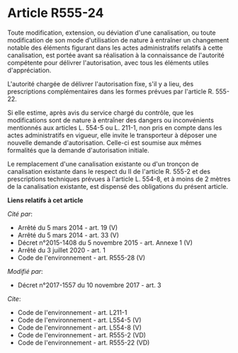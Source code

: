 # Article R555-24

Toute modification, extension, ou déviation d'une canalisation, ou toute modification de son mode d'utilisation de nature à
entraîner un changement notable des éléments figurant dans les actes administratifs relatifs à cette canalisation, est portée
avant sa réalisation à la connaissance de l'autorité compétente pour délivrer l'autorisation, avec tous les éléments utiles
d'appréciation. 

L'autorité chargée de délivrer l'autorisation fixe, s'il y a lieu, des prescriptions complémentaires dans les formes prévues
par l'article R. 555-22. 

Si elle estime, après avis du service chargé du contrôle, que les modifications sont de nature à entraîner des dangers ou
inconvénients mentionnés aux articles L. 554-5 ou L. 211-1, non pris en compte dans les actes administratifs en vigueur, elle
invite le transporteur à déposer une nouvelle demande d'autorisation. Celle-ci est soumise aux mêmes formalités que la
demande d'autorisation initiale. 

Le remplacement d'une canalisation existante ou d'un tronçon de canalisation existante dans le respect du II de l'article R.
555-2 et des prescriptions techniques prévues à l'article L. 554-8, et à moins de 2 mètres de la canalisation existante, est
dispensé des obligations du présent article.

**Liens relatifs à cet article**

_Cité par_:

  - Arrêté du 5 mars 2014 - art. 19 (V)
  - Arrêté du 5 mars 2014 - art. 33 (V)
  - Décret n°2015-1408 du 5 novembre 2015 - art. Annexe 1 (V)
  - Arrêté du 3 juillet 2020 - art. 1
  - Code de l'environnement - art. R555-28 (V)

_Modifié par_:

  - Décret n°2017-1557 du 10 novembre 2017 - art. 3

_Cite_:

  - Code de l'environnement - art. L211-1
  - Code de l'environnement - art. L554-5 (V)
  - Code de l'environnement - art. L554-8 (V)
  - Code de l'environnement - art. R555-2 (VD)
  - Code de l'environnement - art. R555-22 (VD)

